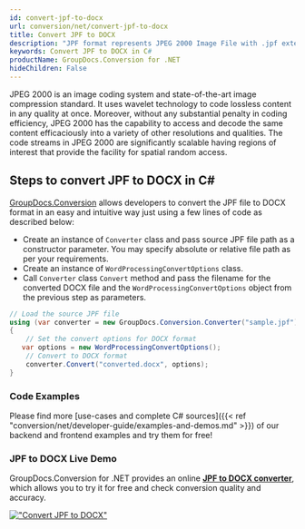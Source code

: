 ```yaml
---
id: convert-jpf-to-docx
url: conversion/net/convert-jpf-to-docx
title: Convert JPF to DOCX
description: "JPF format represents JPEG 2000 Image File with .jpf extension. Learn how to convert JPF to DOCX file programmatically in C# language using GroupDocs.Conversion for .NET library."
keywords: Convert JPF to DOCX in C#
productName: GroupDocs.Conversion for .NET
hideChildren: False
---
```


JPEG 2000 is an image coding system and state-of-the-art image compression standard. It uses wavelet technology to code lossless content in any quality at once. Moreover, without any substantial penalty in coding efficiency, JPEG 2000 has the capability to access and decode the same content efficaciously into a variety of other resolutions and qualities. The code streams in JPEG 2000 are significantly scalable having regions of interest that provide the facility for spatial random access.

## Steps to convert JPF to DOCX in C#

[GroupDocs.Conversion](https://products.groupdocs.com/conversion/net) allows developers to convert the JPF file to DOCX format in an easy and intuitive way just using a few lines of code as described below:

* Create an instance of `Converter` class and pass source JPF file path as a constructor parameter. You may specify absolute or relative file path as per your requirements. 
* Create an instance of `WordProcessingConvertOptions` class.
* Call `Converter` class `Convert` method and pass the filename for the converted DOCX file and the `WordProcessingConvertOptions` object from the previous step as parameters.

```csharp
// Load the source JPF file
using (var converter = new GroupDocs.Conversion.Converter("sample.jpf"))
{
    // Set the convert options for DOCX format
   var options = new WordProcessingConvertOptions();
    // Convert to DOCX format
    converter.Convert("converted.docx", options);
}
```

### Code Examples

Please find more [use-cases and complete C# sources]({{< ref "conversion/net/developer-guide/examples-and-demos.md" >}}) of our backend and frontend examples and try them for free!

### JPF to DOCX Live Demo

GroupDocs.Conversion for .NET provides an online [**JPF to DOCX converter**](https://products.groupdocs.app/conversion/jpf-to-docx), which allows you to try it for free and check conversion quality and accuracy.

[!["Convert JPF to DOCX"](conversion/net/images/convert-to-docx/convert-jpf-to-docx.png)](https://products.groupdocs.app/conversion/jpf-to-docx)
